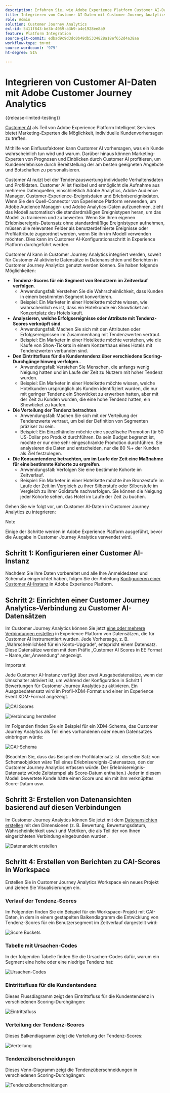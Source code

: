 ```yaml
---
description: Erfahren Sie, wie Adobe Experience Platform Customer AI-Daten in Customer Journey Analytics in Workspace integriert werden.
title: Integrieren von Customer AI-Daten mit Customer Journey Analytics
role: Admin
solution: Customer Journey Analytics
exl-id: 5411f843-be3b-4059-a3b9-a4e1928ee8a9
feature: Platform Integration
source-git-commit: edbad9c9d3dc0b48db5334828a18ef652d4a38aa
workflow-type: tm+mt
source-wordcount: '979'
ht-degree: 51%

---
```


# Integrieren von Customer AI-Daten mit Adobe Customer Journey Analytics

{{release-limited-testing}}

[Customer AI](https://experienceleague.adobe.com/docs/experience-platform/intelligent-services/customer-ai/overview.html?lang=de) als Teil von Adobe Experience Platform Intelligent Services bietet Marketing-Experten die Möglichkeit, individuelle Kundenvorhersagen zu treffen.

Mithilfe von Einflussfaktoren kann Customer AI vorhersagen, was ein Kunde wahrscheinlich tun wird und warum. Darüber hinaus können Marketing-Experten von Prognosen und Einblicken durch Customer AI profitieren, um Kundenerlebnisse durch Bereitstellung der am besten geeigneten Angebote und Botschaften zu personalisieren.

Customer AI nutzt bei der Tendenzauswertung individuelle Verhaltensdaten und Profildaten. Customer AI ist flexibel und ermöglicht die Aufnahme aus mehreren Datenquellen, einschließlich Adobe Analytics, Adobe Audience Manager, Customer-Experience-Ereignisdaten und Erlebnisereignisdaten. Wenn Sie den Quell-Connector von Experience Platform verwenden, um Adobe Audience Manager- und Adobe Analytics-Daten aufzunehmen, zieht das Modell automatisch die standardmäßigen Ereignistypen heran, um das Modell zu trainieren und zu bewerten. Wenn Sie Ihren eigenen Erlebnisereignis-Datensatz ohne standardmäßige Ereignistypen aufnehmen, müssen alle relevanten Felder als benutzerdefinierte Ereignisse oder Profilattribute zugeordnet werden, wenn Sie ihn im Modell verwenden möchten. Dies kann im Customer AI-Konfigurationsschritt in Experience Platform durchgeführt werden.

Customer AI kann in Customer Journey Analytics integriert werden, soweit für Customer AI aktivierte Datensätze in Datenansichten und Berichten in Customer Journey Analytics genutzt werden können. Sie haben folgende Möglichkeiten:

* **Tendenz-Scores für ein Segment von Benutzern im Zeitverlauf verfolgen**.
   * Anwendungsfall: Verstehen Sie die Wahrscheinlichkeit, dass Kunden in einem bestimmten Segment konvertieren.
   * Beispiel: Ein Marketer in einer Hotelkette möchte wissen, wie wahrscheinlich es ist, dass ein Hotelkunde ein Showticket am Konzertplatz des Hotels kauft.
* **Analysieren, welche Erfolgsereignisse oder Attribute mit Tendenz-Scores verknüpft sind**.
   * Anwendungsfall: Machen Sie sich mit den Attributen oder Erfolgsereignissen im Zusammenhang mit Tendenzwerten vertraut.
   * Beispiel: Ein Marketer in einer Hotelkette möchte verstehen, wie die Käufe von Show-Tickets in einem Konzerthaus eines Hotels mit Tendenzwerten verbunden sind.
* **Den Eintrittsfluss für die Kundentendenz über verschiedene Scoring-Durchgänge hinweg verfolgen.**. 
   * Anwendungsfall: Verstehen Sie Menschen, die anfangs wenig Neigung hatten und im Laufe der Zeit zu Nutzern mit hoher Tendenz wurden.
   * Beispiel: Ein Marketer in einer Hotelkette möchte wissen, welche Hotelkunden ursprünglich als Kunden identifiziert wurden, die nur mit geringer Tendenz ein Showticket zu erwerben hatten, aber mit der Zeit zu Kunden wurden, die eine hohe Tendenz hatten, ein Showticket zu kaufen.
* **Die Verteilung der Tendenz betrachten**.
   * Anwendungsfall: Machen Sie sich mit der Verteilung der Tendenzwerte vertraut, um bei der Definition von Segmenten präziser zu sein.
   * Beispiel: Ein Einzelhändler möchte eine spezifische Promotion für 50 US-Dollar pro Produkt durchführen. Da sein Budget begrenzt ist, möchte er nur eine sehr eingeschränkte Promotion durchführen. Sie analysieren die Daten und entscheiden, nur die 80 %+ der Kunden als Ziel festzulegen.
* **Die Konsumtendenz betrachten, um im Laufe der Zeit eine Maßnahme für eine bestimmte Kohorte zu ergreifen**.
   * Anwendungsfall: Verfolgen Sie eine bestimmte Kohorte im Zeitverlauf.
   * Beispiel: Ein Marketer in einer Hotelkette möchte ihre Bronzestufe im Laufe der Zeit im Vergleich zu ihrer Silberstufe oder Silberstufe im Vergleich zu ihrer Goldstufe nachverfolgen. Sie können die Neigung jeder Kohorte sehen, das Hotel im Laufe der Zeit zu buchen.

Gehen Sie wie folgt vor, um Customer AI-Daten in Customer Journey Analytics zu integrieren:

>[!NOTE]
>
>Einige der Schritte werden in Adobe Experience Platform ausgeführt, bevor die Ausgabe in Customer Journey Analytics verwendet wird.


## Schritt 1: Konfigurieren einer Customer AI-Instanz

Nachdem Sie Ihre Daten vorbereitet und alle Ihre Anmeldedaten und Schemata eingerichtet haben, folgen Sie der Anleitung [Konfigurieren einer Customer AI-Instanz](https://experienceleague.adobe.com/docs/experience-platform/intelligent-services/customer-ai/user-guide/configure.html?lang=de) in Adobe Experience Platform.

## Schritt 2: Einrichten einer Customer Journey Analytics-Verbindung zu Customer AI-Datensätzen

Im Customer Journey Analytics können Sie jetzt [eine oder mehrere Verbindungen erstellen](/help/connections/create-connection.md) in Experience Platform von Datensätzen, die für Customer AI instrumentiert wurden. Jede Vorhersage, z. B. „Wahrscheinlichkeit für ein Konto-Upgrade“, entspricht einem Datensatz. Diese Datensätze werden mit dem Präfix „Customer AI Scores in EE Format – Name_der_Anwendung“ angezeigt.

>[!IMPORTANT]
>
>Jede Customer AI-Instanz verfügt über zwei Ausgabedatensätze, wenn der Umschalter aktiviert ist, um während der Konfiguration in Schritt 1 Bewertungen für Customer Journey Analytics zu aktivieren. Ein Ausgabedatensatz wird im Profil-XDM-Format und einer im Experience Event XDM-Format angezeigt.

![CAI Scores](assets/cai-scores.png)

![Verbindung herstellen](assets/create-conn.png)

Im Folgenden finden Sie ein Beispiel für ein XDM-Schema, das Customer Journey Analytics als Teil eines vorhandenen oder neuen Datensatzes einbringen würde:

![CAI-Schema](assets/cai-schema.png)

(Beachten Sie, dass das Beispiel ein Profildatensatz ist. derselbe Satz von Schemaobjekten wäre Teil eines Erlebnisereignis-Datensatzes, den der Customer Journey Analytics erfassen würde. Der Erlebnisereignis-Datensatz würde Zeitstempel als Score-Datum enthalten.) Jeder in diesem Modell bewertete Kunde hätte einen Score und ein mit ihm verknüpftes Score-Datum usw.

## Schritt 3: Erstellen von Datenansichten basierend auf diesen Verbindungen

Im Customer Journey Analytics können Sie jetzt mit dem [Datenansichten erstellen](/help/data-views/create-dataview.md) mit den Dimensionen (z. B. Bewertung, Bewertungsdatum, Wahrscheinlichkeit usw.) und Metriken, die als Teil der von Ihnen eingerichteten Verbindung eingebunden wurden.

![Datenansicht erstellen](assets/create-dataview.png)

## Schritt 4: Erstellen von Berichten zu CAI-Scores in Workspace

Erstellen Sie in Customer Journey Analytics Workspace ein neues Projekt und ziehen Sie Visualisierungen ein.

### Verlauf der Tendenz-Scores

Im Folgenden finden Sie ein Beispiel für ein Workspace-Projekt mit CAI-Daten, in dem in einem gestapelten Balkendiagramm die Entwicklung von Tendenz-Scores für ein Benutzersegment im Zeitverlauf dargestellt wird:

![Score Buckets](assets/workspace-scores.png)

### Tabelle mit Ursachen-Codes

In der folgenden Tabelle finden Sie die Ursachen-Codes dafür, warum ein Segment eine hohe oder eine niedrige Tendenz hat:

![Ursachen-Codes](assets/reason-codes.png)

### Eintrittsfluss für die Kundentendenz

Dieses Flussdiagramm zeigt den Eintrittsfluss für die Kundentendenz in verschiedenen Scoring-Durchgängen:

![Eintrittsfluss](assets/flow.png)

### Verteilung der Tendenz-Scores

Dieses Balkendiagramm zeigt die Verteilung der Tendenz-Scores:

![Verteilung](assets/distribution.png)

### Tendenzüberschneidungen

Dieses Venn-Diagramm zeigt die Tendenzüberschneidungen in verschiedenen Scoring-Durchgängen:

![Tendenzüberschneidungen](assets/venn.png)
